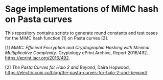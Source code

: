 # Sage implementations of MiMC hash on Pasta curves

This repository contains scripts to generate round constants and test cases for the MiMC hash function [1] on Pasta curves [2].

[1] *MiMC: Efficient Encryption and Cryptographic Hashing with Minimal Multiplicative Complexity*. Cryptology ePrint Archive, Report 2016/492. https://eprint.iacr.org/2016/492.

[2] *The Pasta Curves for Halo 2 and Beyond*, Daira Hopwood, https://electriccoin.co/blog/the-pasta-curves-for-halo-2-and-beyond/